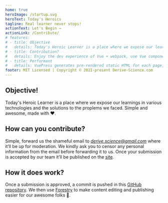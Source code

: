 ```yaml
---
home: true
heroImage: /startup.svg
heroText: Today's Heroics
tagline: Real learner never stops!
actionText: Let's Begin →
actionLink: /Contribute/
# features:
# - title: Objective
#   details: Today's Heroic Learner is a place where we expose our learnings in various technologies and the solutions to the proplems we faced. Simple and awesome, made with ❤.
# - title: Contribution?
#   details: Enjoy the dev experience of Vue + webpack, use Vue components in markdown, and develop custom themes with Vue.
# - title: Performant
#   details: VuePress generates pre-rendered static HTML for each page, and runs as an SPA once a page is loaded.
footer: MIT Licensed | Copyright © 2021-present Derive-Science.com
---
```


## Objective!
Today's Heroic Learner is a place where we expose our learnings in various technologies and the solutions to the proplems we faced. Simple and awesome, made with ❤.

## How can you contribute?
Simple, forward us the shameful email to *derive.science@gmail.com* where it’ll be up for moderation. We kindly ask you to censor any personal information from the email before forwarding it to us. Once your submission is accepted by our team it’ll be published on the [site](https://derive-science.com/Tech-Blog).

## How it does work?
Once a submission is approved, a commit is pushed in this [GitHub repository](https://github.com/thexcaliber/Tech-Blog). We then use [Forestry](https://forestry.io/#/) to make content editing and publishing easier for our awesome folks 🙌.

